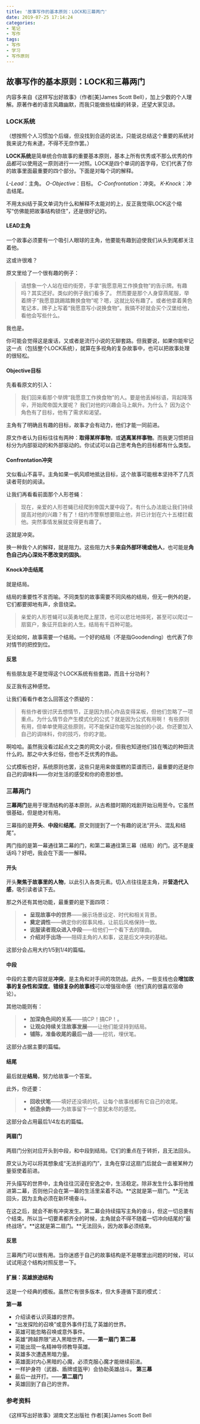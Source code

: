 ```yaml
---
title: '故事写作的基本原则：LOCK和三幕两门'
date: 2019-07-25 17:14:24
categories:
- 笔记
- 写作
tags:
- 写作
- 学习
- 写作原则
---
```


## 故事写作的基本原则：LOCK和三幕两门

内容多来自《这样写出好故事》（作者\[美\]James Scott Bell），加上少数的个人理解。原著作者的语言风趣幽默，而我只能做些枯燥的转录，还望大家见谅。

### LOCK系统
（想按照个人习惯加个后缀，但没找到合适的说法，只能说总结这个重要的系统对我来说力有未逮，不得不无奈作罢。）

**LOCK系统**是简单统合你故事的重要基本原则，基本上所有优秀或不那么优秀的作品都可以使用这一原则进行一一对照。LOCK是四个单词的首字母，它们代表了你的故事里面最重要的四个部分。下面是对每个词的解释。

*L-Lead*：主角。
*O-Objective*：目标。
*C-Confrontation*：冲突。
*K-Knock*：冲击结尾。

不用太纠结于英文单词为什么和解释不太能对的上，反正我觉得LOCK这个缩写“仿佛能把故事结构锁住”，还是很好记的。

#### LEAD主角

一个故事必须要有一个吸引人眼球的主角，他要能有趣到迫使我们从头到尾都关注着他。

这或许很难？

原文里给了一个很有趣的例子：
> 请想象一个人站在纽约街旁，手拿“我愿意用工作换食物”的告示牌。有趣吗？其实还好。类似的例子我们看多了。
> 然而要是那个人身穿燕尾服，举着牌子“我愿意跳踢踏舞换食物”呢？嗯，这就比较有趣了。或者他拿着黄色笔记本，牌子上写着“我愿意写小说换食物”。我搞不好就会买个汉堡给他，看他会写些什么。

我也是。

你可能会觉得这是废话，又或者是流行小说的无聊套路。但我要说，如果你能牢记这一点（包括整个LOCK系统），就算在多视角的复杂故事中，也可以把故事处理的很轻松。

#### Objective目标

先看看原文的引入：
> 我们回来看那个举牌“我愿意工作换食物”的人。要是他丢掉标语，背起降落伞，开始爬帝国大厦呢？
> 我们对他的兴趣会马上飙升。为什么？
> 因为这个角色有了目标，他有了需求和渴望。

主角有了明确且有趣的目标，故事才会有动力，他们才能一同前进。

原文作者认为目标往往有两种：**取得某样事物**，或**逃离某样事物**。而我更习惯把目标分为内部驱动的和外部驱动的。你试试可以自己思考角色的目标都有什么类型。

#### Confrontation冲突

文似看山不喜平。主角如果一帆风顺地抵达目标，这个故事可能根本坚持不了几页读者苛刻的阅读。

让我们再看看前面那个人形苍蝇：
> 现在，亲爱的人形苍蝇已经爬到帝国大厦中段了。有什么办法能让我们持续提高对他的兴趣？有了！纽约市警察想要阻止他，并已计划在六十五楼拦截他。突然事情发展就变得更有趣了。

这就是冲突。

换一种我个人的解释，就是阻力。这些阻力大多**来自外部环境或他人**，也可能是**角色自己内心深处不愿改变的固执**。

#### Knock冲击结尾

就是结局。

结局的重要性不言而喻。不同类型的故事需要不同风格的结局，但无一例外的是，它们都要掷地有声，余音绕梁。

> 亲爱的人形苍蝇可以英勇地爬上屋顶，也可以悲壮地摔死，甚至可以爬过一扇窗户，象征开启新的人生。结局有千百种可能。

无论如何，故事需要一个结局。一个好的结局（不是指Goodending）也代表了你对情节的把控到位。

#### 反思

有些朋友是不是觉得这个LOCK系统有些套路，而且十分功利？

反正我有这种感觉。

让我们看看作者怎么回答这个质疑的：
> 有些作者很讨厌去想情节，正是因为担心作品变得呆板，但他们忽略了一项重点。为什么情节会产生模式化的公式？就是因为公式有用啊！
> 有些原则有用，但单单使用这些原则，可不能保证你能写出独创的小说。你还要加入自己的调味料，你的技巧，你的才能。

啊哈哈。虽然我没看过起点文之类的网文小说，但我也知道他们挂在嘴边的种田流什么的。那之中大多烂俗，但也不乏优秀的作品。

公式模板也好，系统原则也罢，这些只是用来做蛋糕的菜谱而已，最重要的还是你自己的调味料——你对生活的感受和你的奇思妙想。

### 三幕两门

**三幕两门**是用于理清结构的基本原则，从古希腊时期的戏剧开始沿用至今。它虽然很基础，但是绝对有用。

三幕指的是**开头**、**中段**和**结尾**。原文则提到了一个有趣的说法“开头、混乱和结尾”。

两门指的是第一幕通往第二幕的门，和第二幕通往第三幕（结局）的门。这不是废话吗？好吧，我会在下面一一解释。

#### 开头

开头**聚焦于故事里的人物**，以此引入各类元素。切入点往往是主角，并**营造代入感**，吸引读者读下去。

那之外还有其他功能，最重要的是下面四项：
> - **呈现故事中的世界**——展示场景设定、时代和相关背景。
> - **奠定调性**——确定你的叙事风格，让前后风格保持一致。
> - **说服读者观众进入中段**——给他们一个看下去的理由。
> - **介绍对手出场**——阻碍主角的人和事，这是后文冲突的基础。

这部分会占用大约1/5到1/4的篇幅。

#### 中段

中段的主要内容就是**冲突**，是主角和对手间的攻防战。此外，一些支线也会**增加故事的复杂性和深度**。**错综复杂的故事线**可以增强宿命感（他们真的很喜欢宿命论）。

其他功能则有：
> - **加深角色间的关系**——搞CP！搞CP！。
> - **让观众持续关注故事发展**——让他们能坚持到结局。
> - **铺陈，准备收尾的最后一战**——挖坑，埋伏笔。

这部分占据主要的篇幅。

#### 结尾

最后就是**结局**，努力给故事一个答案。

此外，你还要：
> - **回收伏笔**——填好还没填的坑，让每个故事线都有它自己的收尾。
> - **创造余韵**——为故事留下一个意犹未尽的感觉。

这部分会占用最后1/4左右的篇幅。

#### 两扇门

两扇门分别对应开头到中段，和中段到结局。它们的重点在于转折，且无法回头。

原文认为可以将其想象成“无法折返的门”，主角在穿过这扇门后就会一直被某种力量驱使着前进。

开头描写的世界中，主角往往沉浸在安逸之中，生活稳定。除非发生什么事将他推进第二幕，否则他只会在第一幕的生活里呆着不动。**这就是第一扇门。**无法回头，因为主角必须在新环境奋斗。

在这之后，就会不断有冲突发生。第二幕会持续描写主角的奋斗，但这一切总要有个结束。所以当一切要素都齐全的时候，主角就会不得不随着一切冲向结尾的“最终战场”。**这就是第二扇门。**无法回头，因为故事必须结束。

#### 反思

三幕两门可以很有用。当你迷惑于自己的故事结构是不是哪里出问题的时候，可以试试用这个结构对照反思一下。

#### 扩展：英雄旅途结构

这是一个经典的模板。虽然它有很多版本，但大多遵循下面的模式：

**第一幕**
- 介绍读者认识英雄的世界。
- “出发探险的召唤”或意外事件打乱了英雄的世界。
- 英雄可能忽略召唤或意外事件。
- 英雄“跨越界限”进入黑暗世界。——**第一扇门**
**第二幕**
- 可能出现一名精神导师教导英雄。
- 英雄多次遭遇黑暗力量。
- 英雄面对内心黑暗的心魔，必须克服心魔才能继续前进。
- 一样护身符（武器、盾牌或盔甲）会协助英雄战斗。
**第三幕**
- 最后一战开打。——**第二扇门**
- 英雄回到了自己的世界。

### 参考资料

《这样写出好故事》湖南文艺出版社 作者\[美\]James Scott Bell